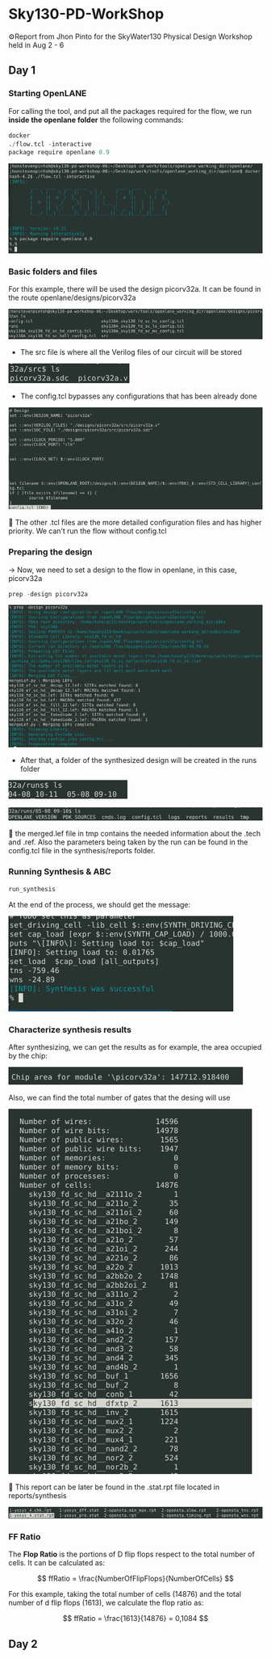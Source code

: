 # Sky130-PD-WorkShop


<aside>
⚙️Report from Jhon Pinto for the SkyWater130 Physical Design Workshop held in Aug 2 - 6

</aside>

## Day 1

### Starting OpenLANE

For calling the tool, and put all the packages required for the flow, we run **inside the openlane folder** the following commands:

```python
docker
./flow.tcl -interactive 
package require openlane 0.9
```

![Untitled](Day%201%20649c37faeca741a4aa844421c98653ef/Untitled.png)

### Basic folders and files

For this example, there will be used the design picorv32a. It can be found in the route openlane/designs/picorv32a

![Untitled](Day%201%20649c37faeca741a4aa844421c98653ef/Untitled%201.png)

- The src file is where all the Verilog files of our circuit will be stored

![Untitled](Day%201%20649c37faeca741a4aa844421c98653ef/Untitled%202.png)

- The config.tcl bypasses any configurations that has been already done

![Untitled](Day%201%20649c37faeca741a4aa844421c98653ef/Untitled%203.png)

<aside>
📌 The other .tcl files are the more detailed configuration files and has higher priority. We can’t run the flow without config.tcl

</aside>

### Preparing the design

→ Now, we need to set a design to the flow in openlane, in this case, picorv32a

```python
prep -design picorv32a
```

![Untitled](Day%201%20649c37faeca741a4aa844421c98653ef/Untitled%204.png)

- After that, a folder of the synthesized design will be created in the runs folder

![Untitled](Day%201%20649c37faeca741a4aa844421c98653ef/Untitled%205.png)

![Untitled](Day%201%20649c37faeca741a4aa844421c98653ef/Untitled%206.png)

<aside>
📌 the merged.lef file in tmp contains the needed information about the .tech and .ref. Also the parameters being taken by the run can be found in the config.tcl file in the synthesis/reports folder.

</aside>

### Running Synthesis & ABC

```python
run_synthesis
```

At the end of the process, we should get the message:

![Untitled](Day%201%20649c37faeca741a4aa844421c98653ef/Untitled%207.png)

### Characterize synthesis results

After synthesizing, we can get the results as for example, the area occupied by the chip:

![Untitled](Day%201%20649c37faeca741a4aa844421c98653ef/Untitled%208.png)

Also, we can find the total number of gates that the desing will use

![Untitled](Day%201%20649c37faeca741a4aa844421c98653ef/Untitled%209.png)

<aside>
📌 This report can be later be found in the .stat.rpt file located in reports/synthesis

![Untitled](Day%201%20649c37faeca741a4aa844421c98653ef/Untitled%2010.png)

</aside>

### FF Ratio

The **Flop Ratio** is the portions of D flip flops respect to the total number of cells. It can be calculated as:

$$
ffRatio = \frac{NumberOfFlipFlops}{NumberOfCells}
$$

For this example, taking the total number of cells (14876) and the total number of d flip flops (1613), we calculate the flop ratio as:

$$
ffRatio = \frac{1613}{14876} = 0,1084
$$


## Day 2



